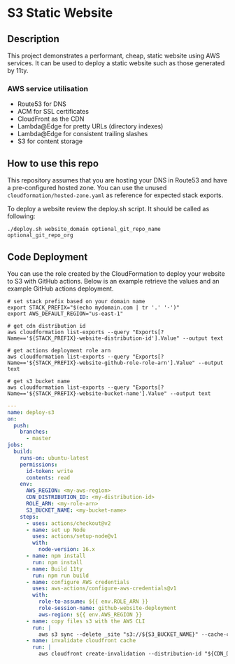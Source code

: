 # S3 Static Website

## Description

This project demonstrates a performant, cheap, static website using AWS services. It can be used to deploy a static website such as those generated by 11ty.

### AWS service utilisation

 * Route53 for DNS
 * ACM for SSL certificates
 * CloudFront as the CDN
 * Lambda@Edge for pretty URLs (directory indexes)
 * Lambda@Edge for consistent trailing slashes
 * S3 for content storage

## How to use this repo

This repository assumes that you are hosting your DNS in Route53 and have a pre-configured hosted zone. You can use the unused `cloudformation/hosted-zone.yaml` as reference for expected stack exports.

To deploy a website review the deploy.sh script. It should be called as following:

```shell
./deploy.sh website_domain optional_git_repo_name optional_git_repo_org
```

## Code Deployment

You can use the role created by the CloudFormation to deploy your website to S3 with GitHub actions. Below is an example retrieve the values and an example GitHub actions deployment.

```shell
# set stack prefix based on your domain name
export STACK_PREFIX="$(echo mydomain.com | tr '.' '-')"
export AWS_DEFAULT_REGION="us-east-1"

# get cdn distribution id
aws cloudformation list-exports --query "Exports[?Name=='${STACK_PREFIX}-website-distribution-id'].Value" --output text

# get actions deployment role arn
aws cloudformation list-exports --query "Exports[?Name=='${STACK_PREFIX}-website-github-role-role-arn'].Value" --output text

# get s3 bucket name
aws cloudformation list-exports --query "Exports[?Name=='${STACK_PREFIX}-website-bucket-name'].Value" --output text
```

```yaml
---
name: deploy-s3
on:
  push:
    branches:
      - master
jobs:
  build:
    runs-on: ubuntu-latest
    permissions:
      id-token: write
      contents: read
    env:
      AWS_REGION: <my-aws-region>
      CDN_DISTRIBUTION_ID: <my-distribution-id>
      ROLE_ARN: <my-role-arn>
      S3_BUCKET_NAME: <my-bucket-name>
    steps:
      - uses: actions/checkout@v2
      - name: set up Node
        uses: actions/setup-node@v1
        with:
          node-version: 16.x
      - name: npm install
        run: npm install
      - name: Build 11ty
        run: npm run build
      - name: configure AWS credentials
        uses: aws-actions/configure-aws-credentials@v1
        with:
          role-to-assume: ${{ env.ROLE_ARN }}
          role-session-name: github-website-deployment
          aws-region: ${{ env.AWS_REGION }}
      - name: copy files s3 with the AWS CLI
        run: |
          aws s3 sync --delete _site "s3://${S3_BUCKET_NAME}" --cache-control max-age=86400
      - name: invalidate cloudfront cache
        run: |
          aws cloudfront create-invalidation --distribution-id "${CDN_DISTRIBUTION_ID}" --paths "/*"
```

